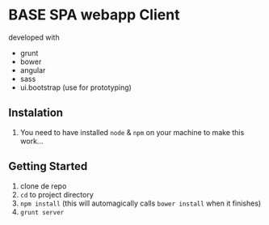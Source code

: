 # BASE SPA webapp Client

developed with
- grunt
- bower
- angular
- sass
- ui.bootstrap (use for prototyping)

## Instalation

1. You need to have installed `node` & `npm` on your machine to make this work…

## Getting Started

1. clone de repo
2. `cd` to project directory
3. `npm install` (this will automagically calls `bower install` when it finishes)
4. `grunt server`